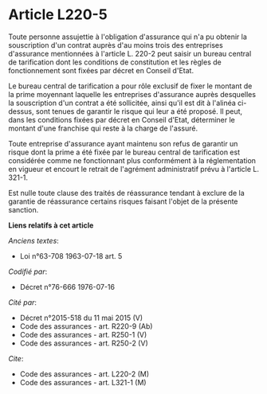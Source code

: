 # Article L220-5

Toute personne assujettie à l'obligation d'assurance qui n'a pu obtenir la souscription d'un contrat auprès d'au moins trois
des entreprises d'assurance mentionnées à l'article L. 220-2 peut saisir un bureau central de tarification dont les
conditions de constitution et les règles de fonctionnement sont fixées par décret en Conseil d'Etat.

Le bureau central de tarification a pour rôle exclusif de fixer le montant de la prime moyennant laquelle les entreprises
d'assurance auprès desquelles la souscription d'un contrat a été sollicitée, ainsi qu'il est dit à l'alinéa ci-dessus, sont
tenues de garantir le risque qui leur a été proposé. Il peut, dans les conditions fixées par décret en Conseil d'Etat,
déterminer le montant d'une franchise qui reste à la charge de l'assuré.

Toute entreprise d'assurance ayant maintenu son refus de garantir un risque dont la prime a été fixée par le bureau central
de tarification est considérée comme ne fonctionnant plus conformément à la réglementation en vigueur et encourt le retrait
de l'agrément administratif prévu à l'article L. 321-1.

Est nulle toute clause des traités de réassurance tendant à exclure de la garantie de réassurance certains risques faisant
l'objet de la présente sanction.

**Liens relatifs à cet article**

_Anciens textes_:

  - Loi n°63-708 1963-07-18 art. 5

_Codifié par_:

  - Décret n°76-666 1976-07-16

_Cité par_:

  - Décret n°2015-518 du 11 mai 2015 (V)
  - Code des assurances - art. R220-9 (Ab)
  - Code des assurances - art. R250-1 (V)
  - Code des assurances - art. R250-2 (V)

_Cite_:

  - Code des assurances - art. L220-2 (M)
  - Code des assurances - art. L321-1 (M)

